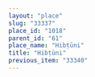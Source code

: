 ```yaml
---
layout: "place"
slug: "33337"
place_id: "1018"
parent_id: "61"
place_name: "Hibṭūni"
title: "Hibṭūni"
previous_item: "33340"
---
```

